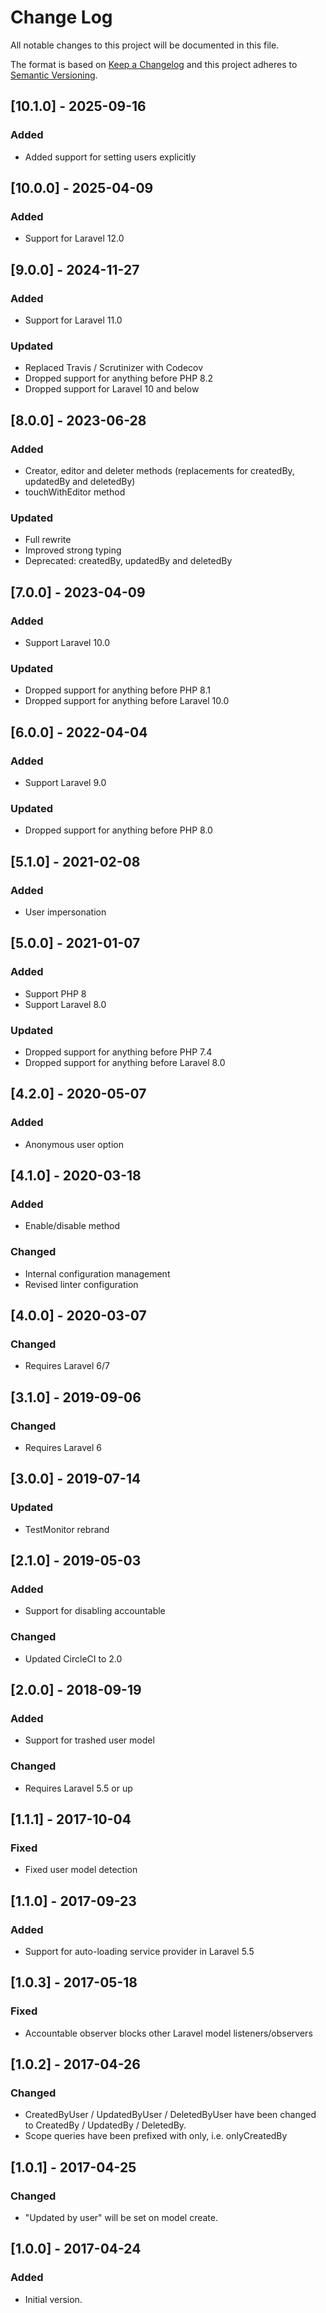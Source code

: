 # Change Log
All notable changes to this project will be documented in this file.

The format is based on [Keep a Changelog](http://keepachangelog.com/)
and this project adheres to [Semantic Versioning](http://semver.org/).

## [10.1.0] - 2025-09-16
### Added
- Added support for setting users explicitly

## [10.0.0] - 2025-04-09
### Added
- Support for Laravel 12.0

## [9.0.0] - 2024-11-27
### Added
- Support for Laravel 11.0

### Updated
- Replaced Travis / Scrutinizer with Codecov
- Dropped support for anything before PHP 8.2
- Dropped support for Laravel 10 and below

## [8.0.0] - 2023-06-28
### Added
- Creator, editor and deleter methods (replacements for createdBy, updatedBy and deletedBy)
- touchWithEditor method

### Updated
- Full rewrite
- Improved strong typing
- Deprecated: createdBy, updatedBy and deletedBy

## [7.0.0] - 2023-04-09
### Added
- Support Laravel 10.0

### Updated
- Dropped support for anything before PHP 8.1
- Dropped support for anything before Laravel 10.0

## [6.0.0] - 2022-04-04
### Added
- Support Laravel 9.0

### Updated
- Dropped support for anything before PHP 8.0

## [5.1.0] - 2021-02-08
### Added
- User impersonation

## [5.0.0] - 2021-01-07
### Added
- Support PHP 8
- Support Laravel 8.0

### Updated
- Dropped support for anything before PHP 7.4
- Dropped support for anything before Laravel 8.0

## [4.2.0] - 2020-05-07
### Added
- Anonymous user option

## [4.1.0] - 2020-03-18
### Added
- Enable/disable method

### Changed
- Internal configuration management
- Revised linter configuration

## [4.0.0] - 2020-03-07
### Changed
- Requires Laravel 6/7

## [3.1.0] - 2019-09-06
### Changed
- Requires Laravel 6

## [3.0.0] - 2019-07-14
### Updated
- TestMonitor rebrand

## [2.1.0] - 2019-05-03
### Added
- Support for disabling accountable

### Changed
- Updated CircleCI to 2.0

## [2.0.0] - 2018-09-19
### Added
- Support for trashed user model

### Changed
- Requires Laravel 5.5 or up

## [1.1.1] - 2017-10-04
### Fixed
- Fixed user model detection

## [1.1.0] - 2017-09-23
### Added
- Support for auto-loading service provider in Laravel 5.5

## [1.0.3] - 2017-05-18
### Fixed
- Accountable observer blocks other Laravel model listeners/observers

## [1.0.2] - 2017-04-26
### Changed
- CreatedByUser / UpdatedByUser / DeletedByUser have been changed to CreatedBy / UpdatedBy / DeletedBy.
- Scope queries have been prefixed with only, i.e. onlyCreatedBy

## [1.0.1] - 2017-04-25
### Changed
- "Updated by user" will be set on model create.

## [1.0.0] - 2017-04-24
### Added
- Initial version.
